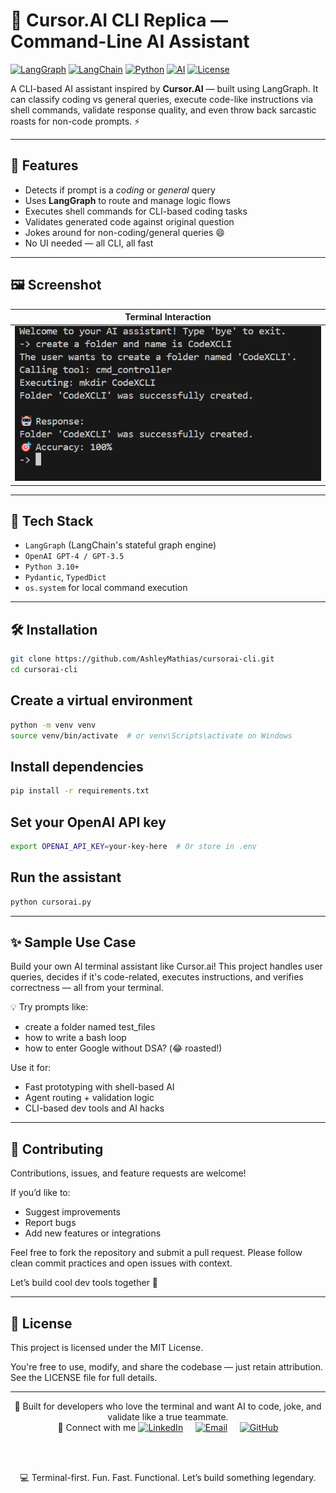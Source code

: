 # 🧠 Cursor.AI CLI Replica — Command-Line AI Assistant

[![LangGraph](https://img.shields.io/badge/Built%20with-LangGraph-purple.svg?logo=python&logoColor=white)](https://github.com/langchain-ai/langgraph)
[![LangChain](https://img.shields.io/badge/LangChain-RAG%20Toolkit-blue.svg?logo=python&logoColor=white)](https://github.com/langchain-ai/langchain)
[![Python](https://img.shields.io/badge/Python-3.10%2B-blue.svg?logo=python&logoColor=white)](https://www.python.org)
[![AI](https://img.shields.io/badge/AI-Powered%20by%20GPT-green.svg?logo=openai&logoColor=white)](https://openai.com)
[![License](https://img.shields.io/github/license/AshleyMathias/CodeXCLI-CursorAI-)](LICENSE)

A CLI-based AI assistant inspired by **Cursor.AI** — built using LangGraph. It can classify coding vs general queries, execute code-like instructions via shell commands, validate response quality, and even throw back sarcastic roasts for non-code prompts. ⚡

---

## 🚀 Features

- Detects if prompt is a *coding* or *general* query
- Uses **LangGraph** to route and manage logic flows
- Executes shell commands for CLI-based coding tasks
- Validates generated code against original question
- Jokes around for non-coding/general queries 😄
- No UI needed — all CLI, all fast

---

## 🖼️ Screenshot

| Terminal Interaction |
|----------------------|
| ![CLI Screenshot](Screenshot.png) |

---

## 🧱 Tech Stack

- `LangGraph` (LangChain's stateful graph engine)
- `OpenAI GPT-4 / GPT-3.5`
- `Python 3.10+`
- `Pydantic`, `TypedDict`
- `os.system` for local command execution

---

## 🛠️ Installation

```bash
git clone https://github.com/AshleyMathias/cursorai-cli.git
cd cursorai-cli
```
## Create a virtual environment

```bash
python -m venv venv
source venv/bin/activate  # or venv\Scripts\activate on Windows
```
## Install dependencies
```bash
pip install -r requirements.txt
```
## Set your OpenAI API key

```bash
export OPENAI_API_KEY=your-key-here  # Or store in .env
```
## Run the assistant

```bash
python cursorai.py
```

---

## ✨ Sample Use Case
Build your own AI terminal assistant like Cursor.ai! This project handles user queries, decides if it's code-related, executes instructions, and verifies correctness — all from your terminal.

💡 Try prompts like:

- create a folder named test_files
- how to write a bash loop
- how to enter Google without DSA? (😂 roasted!)

Use it for:
- Fast prototyping with shell-based AI
- Agent routing + validation logic
- CLI-based dev tools and AI hacks

---

## 🤝 Contributing
Contributions, issues, and feature requests are welcome!

If you’d like to:
- Suggest improvements
- Report bugs
- Add new features or integrations

Feel free to fork the repository and submit a pull request.
Please follow clean commit practices and open issues with context.

Let’s build cool dev tools together 🚀

---

## 📄 License
This project is licensed under the MIT License.

You're free to use, modify, and share the codebase — just retain attribution.
See the LICENSE file for full details.

---

<div align="center">
📘 Built for developers who love the terminal and want AI to code, joke, and validate like a true teammate.


<br/>
🔗 Connect with me
<a href="https://www.linkedin.com/in/ashleymathias10" target="_blank"><img src="https://img.shields.io/badge/LinkedIn-Ashley%20Mathias-blue?style=flat&logo=linkedin&logoColor=white" alt="LinkedIn"></a>
   
<a href="mailto:ashleymathias100@gmail.com"><img src="https://img.shields.io/badge/Email-Contact%20Me-ff69b4?style=flat&logo=gmail&logoColor=white" alt="Email"></a>
   
<a href="https://github.com/AshleyMathias"><img src="https://img.shields.io/badge/GitHub-@AshleyMathias-181717?style=flat&logo=github&logoColor=white" alt="GitHub"></a>

<br/><br/>

💻 Terminal-first. Fun. Fast. Functional.
Let’s build something legendary.

</div> 
